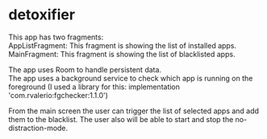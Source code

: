 # detoxifier

This app has two fragments:  
AppListFragment: This fragment is showing the list of installed apps.  
MainFragment: This fragment is showing the list of blacklisted apps.  

The app uses Room to handle persistent data.  
The app uses a background service to check which app is running on the foreground (I used a library for this: implementation 'com.rvalerio:fgchecker:1.1.0')  


From the main screen the user can trigger the list of selected apps and add them to the blacklist. The user also will be able to start and stop the no-distraction-mode.

